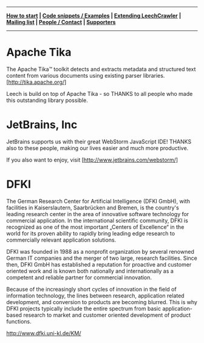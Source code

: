 ***
**[How to start](https://github.com/leechcrawler/leech/blob/master/how2start.md) | [Code snippets / Examples](https://github.com/leechcrawler/leech/blob/master/codeSnippets.md) | [Extending LeechCrawler](https://github.com/leechcrawler/leech/blob/master/extending.md) | [Mailing list](https://github.com/leechcrawler/leech/blob/master/mailinglist.md) | [People / Contact](https://github.com/leechcrawler/leech/blob/master/people.md) | [Supporters](https://github.com/leechcrawler/leech/blob/master/supporters.md)**
***

# Apache Tika

The Apache Tika™ toolkit detects and extracts metadata and structured text content from various documents using existing parser libraries.[http://tika.apache.org/]

Leech is build on top of Apache Tika - so THANKS to all people who made this outstanding library possible.

# JetBrains, Inc

JetBrains supports us with their great WebStorm JavaScript IDE! THANKS also to these people, making our lives easier and much more productive.

If you also want to enjoy, visit [http://www.jetbrains.com/webstorm/]

# DFKI

The German Research Center for Artificial Intelligence (DFKI GmbH), with facilities in Kaiserslautern, Saarbrücken and Bremen, is the country's leading research center in the area of innovative software technology for commercial application. In the international scientific community, DFKI is recognized as one of the most important „Centers of Excellence“ in the world for its proven ability to rapidly bring leading edge research to commercially relevant application solutions.

DFKI was founded in 1988 as a nonprofit organization by several renowned German IT companies and the merger of two large, research facilities. Since then, DFKI GmbH has established a reputation for proactive and customer oriented work and is known both nationally and internationally as a competent and reliable partner for commercial innovation.

Because of the increasingly short cycles of innovation in the field of information technology, the lines between research, application related development, and conversion to products are becoming blurred. This is why DFKI projects typically include the entire spectrum from basic application-based research to market and customer oriented development of product functions. 

<http://www.dfki.uni-kl.de/KM/>

